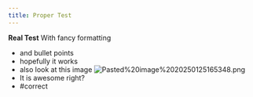 ```yaml
---
title: Proper Test
---
```

**Real Test**
With fancy formatting
- and bullet points
- hopefully it works
- also look at this image
 ![Pasted%20image%2020250125165348.png](/images/Pasted%20image%2020250125165348.png)
- It is awesome right?
- #correct